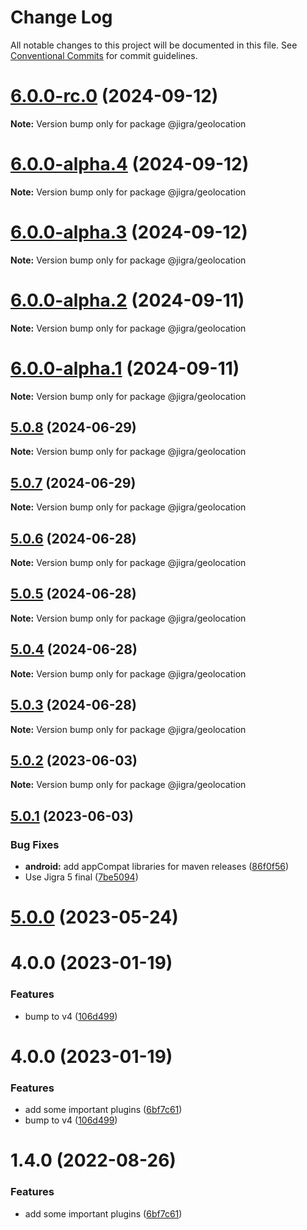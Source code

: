 # Change Log

All notable changes to this project will be documented in this file.
See [Conventional Commits](https://conventionalcommits.org) for commit guidelines.

# [6.0.0-rc.0](https://github.com/familyjs/jigra-plugins/compare/@jigra/geolocation@6.0.0-alpha.4...@jigra/geolocation@6.0.0-rc.0) (2024-09-12)

**Note:** Version bump only for package @jigra/geolocation

# [6.0.0-alpha.4](https://github.com/familyjs/jigra-plugins/compare/@jigra/geolocation@6.0.0-alpha.3...@jigra/geolocation@6.0.0-alpha.4) (2024-09-12)

**Note:** Version bump only for package @jigra/geolocation

# [6.0.0-alpha.3](https://github.com/familyjs/jigra-plugins/compare/@jigra/geolocation@6.0.0-alpha.2...@jigra/geolocation@6.0.0-alpha.3) (2024-09-12)

**Note:** Version bump only for package @jigra/geolocation

# [6.0.0-alpha.2](https://github.com/familyjs/jigra-plugins/compare/@jigra/geolocation@6.0.0-alpha.1...@jigra/geolocation@6.0.0-alpha.2) (2024-09-11)

**Note:** Version bump only for package @jigra/geolocation

# [6.0.0-alpha.1](https://github.com/familyjs/jigra-plugins/compare/@jigra/geolocation@5.0.8...@jigra/geolocation@6.0.0-alpha.1) (2024-09-11)

**Note:** Version bump only for package @jigra/geolocation

## [5.0.8](https://github.com/familyjs/jigra-plugins/compare/@jigra/geolocation@5.0.7...@jigra/geolocation@5.0.8) (2024-06-29)

**Note:** Version bump only for package @jigra/geolocation

## [5.0.7](https://github.com/familyjs/jigra-plugins/compare/@jigra/geolocation@5.0.6...@jigra/geolocation@5.0.7) (2024-06-29)

**Note:** Version bump only for package @jigra/geolocation

## [5.0.6](https://github.com/familyjs/jigra-plugins/compare/@jigra/geolocation@5.0.5...@jigra/geolocation@5.0.6) (2024-06-28)

**Note:** Version bump only for package @jigra/geolocation

## [5.0.5](https://github.com/familyjs/jigra-plugins/compare/@jigra/geolocation@5.0.4...@jigra/geolocation@5.0.5) (2024-06-28)

**Note:** Version bump only for package @jigra/geolocation

## [5.0.4](https://github.com/familyjs/jigra-plugins/compare/@jigra/geolocation@5.0.3...@jigra/geolocation@5.0.4) (2024-06-28)

**Note:** Version bump only for package @jigra/geolocation

## [5.0.3](https://github.com/familyjs/jigra-plugins/compare/@jigra/geolocation@5.0.2...@jigra/geolocation@5.0.3) (2024-06-28)

**Note:** Version bump only for package @jigra/geolocation

## [5.0.2](https://github.com/familyjs/jigra-plugins/compare/@jigra/geolocation@5.0.1...@jigra/geolocation@5.0.2) (2023-06-03)

**Note:** Version bump only for package @jigra/geolocation

## [5.0.1](https://github.com/familyjs/jigra-plugins/compare/@jigra/geolocation@5.0.0...@jigra/geolocation@5.0.1) (2023-06-03)

### Bug Fixes

- **android:** add appCompat libraries for maven releases ([86f0f56](https://github.com/familyjs/jigra-plugins/commit/86f0f56fd32527f18ba7a147e83858bf101be8e0))
- Use Jigra 5 final ([7be5094](https://github.com/familyjs/jigra-plugins/commit/7be509425c5cc9f21b1f9e78794b2c6b76ca7702))

# [5.0.0](https://github.com/familyjs/jigra-plugins/compare/@jigra/geolocation@1.4.0...@jigra/geolocation@5.0.0) (2023-05-24)

# 4.0.0 (2023-01-19)

### Features

- bump to v4 ([106d499](https://github.com/familyjs/jigra-plugins/commit/106d49991e82a0505a82571530b73fcda020e7e4))

# 4.0.0 (2023-01-19)

### Features

- add some important plugins ([6bf7c61](https://github.com/navify/jigra-plugins/commit/6bf7c61ba5ad99cf0474cb2cc9599d0f8fedeb45))
- bump to v4 ([106d499](https://github.com/navify/jigra-plugins/commit/106d49991e82a0505a82571530b73fcda020e7e4))

# 1.4.0 (2022-08-26)

### Features

- add some important plugins ([6bf7c61](https://github.com/navify/jigra-plugins/commit/6bf7c61ba5ad99cf0474cb2cc9599d0f8fedeb45))
